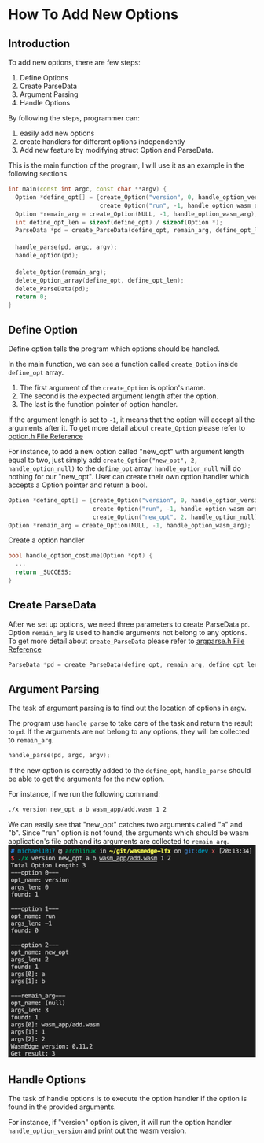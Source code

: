 # How To Add New Options

## Introduction

To add new options, there are few steps:

1. Define Options
2. Create ParseData
3. Argument Parsing
4. Handle Options

By following the steps, programmer can:

1. easily add new options
2. create handlers for different options independently
3. Add new feature by modifying struct Option and ParseData.

This is the main function of the program, I will use it as an example in the following sections.

```cpp
int main(const int argc, const char **argv) {
  Option *define_opt[] = {create_Option("version", 0, handle_option_version),
                          create_Option("run", -1, handle_option_wasm_arg)};
  Option *remain_arg = create_Option(NULL, -1, handle_option_wasm_arg);
  int define_opt_len = sizeof(define_opt) / sizeof(Option *);
  ParseData *pd = create_ParseData(define_opt, remain_arg, define_opt_len);

  handle_parse(pd, argc, argv);
  handle_option(pd);

  delete_Option(remain_arg);
  delete_Option_array(define_opt, define_opt_len);
  delete_ParseData(pd);
  return 0;
}
```

## Define Option

Define option tells the program which options should be handled.

In the main function, we can see a function called `create_Option` inside `define_opt` array. 

1. The first argument of the `create_Option` is option's name.
2. The second is the expected argument length after the option.
3. The last is the function pointer of option handler. 

If the argument length is set to `-1`, it means that the option will accept all the arguments after it. To get more detail about `create_Option` please refer to [option.h File Reference](https://michael1017.github.io/LFX_Mentorship_2023/doxygen/html/option_8h.html)

For instance, to add a new option called "new_opt" with argument length equal to two, just simply add `create_Option("new_opt", 2, handle_option_null)` to the `define_opt` array. `handle_option_null` will do nothing for our "new_opt". User can create their own option handler which accepts a Option pointer and return a bool.

```cpp
Option *define_opt[] = {create_Option("version", 0, handle_option_version),
                        create_Option("run", -1, handle_option_wasm_arg),
                        create_Option("new_opt", 2, handle_option_null)};
Option *remain_arg = create_Option(NULL, -1, handle_option_wasm_arg);
```

Create a option handler

```cpp
bool handle_option_costume(Option *opt) {
  ...
  return _SUCCESS;
}
```

## Create ParseData
After we set up options, we need three parameters to create ParseData `pd`. Option `remain_arg` is used to handle arguments not belong to any options. To get more detail about `create_ParseData` please refer to [argparse.h File Reference](https://michael1017.github.io/LFX_Mentorship_2023/doxygen/html/argparse_8h.html)


```cpp
ParseData *pd = create_ParseData(define_opt, remain_arg, define_opt_len);
```

## Argument Parsing

The task of argument parsing is to find out the location of options in argv.

The program use `handle_parse` to take care of the task and return the result to `pd`. If the arguments are not belong to any options, they will be collected to `remain_arg`.

```cc
handle_parse(pd, argc, argv);
```

If the new option is correctly added to the `define_opt`, `handle_parse` should be able to get the arguments for the new option.

For instance, if we run the following command:  

```bash
./x version new_opt a b wasm_app/add.wasm 1 2
```

We can easily see that "new_opt" catches two arguments called "a" and "b". Since "run" option is not found, the arguments which should be wasm application's file path and its arguments are collected to `remain_arg`.
![](images/implement1.png)

## Handle Options

The task of handle options is to execute the option handler if the option is found in the provided arguments.

For instance, if "version" option is given, it will run the option handler `handle_option_version` and print out the wasm version.

